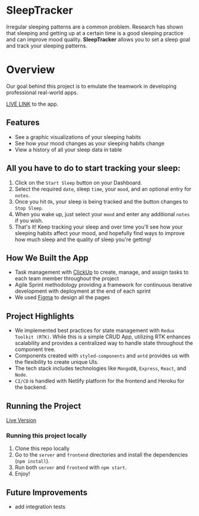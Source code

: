 # SleepTracker

Irregular sleeping patterns are a common problem. Research has shown that sleeping and getting up at a certain time is a good sleeping practice and can improve mood quality. **SleepTracker** allows you to set a sleep goal and track your sleeping patterns.

# Overview

Our goal behind this project is to emulate the teamwork in developing professional real-world apps.

[LIVE LINK](https://angry-euler-683130.netlify.app/) to the app.

## Features

- See a graphic visualizations of your sleeping habits
- See how your mood changes as your sleeping habits change
- View a history of all your sleep data in table

## All you have to do to start tracking your sleep:

1. Click on the `Start Sleep` button on your Dashboard.
2. Select the required `date`, sleep `time`, your `mood`, and an optional entry for `notes`.
3. Once you hit `Ok`, your sleep is being tracked and the button changes to `Stop Sleep`.
4. When you wake up, just select your `mood` and enter any additional `notes` if you wish.
5. That's it! Keep tracking your sleep and over time you'll see how your sleeping habits affect your mood, and hopefully find ways to improve how much sleep and the quality of sleep you're getting!

## How We Built the App

- Task management with [ClickUp](https://app.clickup.com/14237492/v/b/li/128371368) to create, manage, and assign tasks to each team member throughout the project
- Agile Sprint methodology providing a framework for continuous iterative development with deployment at the end of each sprint
- We used [Figma](https://www.figma.com/file/92LgIOSuhwGfoKAAbpy5uP/Chingu-Sleep-Tracker-App?node-id=0%3A1) to design all the pages

## Project Highlights

- We implemented best practices for state management with `Redux Toolkit (RTK)`. While this is a simple CRUD App, utilizing RTK enhances scalability and provides a centralized way to handle state throughout the component tree.
- Components created with `styled-components` and `antd` provides us with the flexibility to create unique UIs.
- The tech stack includes technologies like `MongoDB`, `Express`, `React`, and `Node`.
- `CI/CD` is handled with Netlify platform for the frontend and Heroku for the backend.

## Running the Project

[Live Version](https://angry-euler-683130.netlify.app/)

### Running this project locally

1. Clone this repo locally
2. Go to the `server` and `frontend` directories and install the dependencies (`npm install`).
3. Run both `server` and `frontend` with `npm start`.
4. Enjoy!

## Future Improvements

- add integration tests
